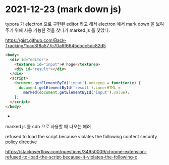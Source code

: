 # 2021-12-23 (mark down js)

typora 가 electron 으로 구현된 editor 라고 해서 electron 에서 mark down 을 보여주기 위해 사용 가능한 것을 찾다가 marked.js 를 찾았다.

https://gist.github.com/Back-Tracking/1cac3f8a577c70a6f6645cbcc5dc82d5

```html
<body>
  <div id="editor">
    <textarea id="input"># hoge</textarea>
    <div id="result"></div>
  </div>
  <script>
    document.getElementById('input').onkeyup = function(e) {
      document.getElementById('result').innerHTML =
        marked(document.getElementById('input').value);
    };
  </script>
</body>
```



+

marked js 를 cdn 으로 사용할 때 나오는 에러

refused to load the script because violates the following content security policy directive

https://stackoverflow.com/questions/34950009/chrome-extension-refused-to-load-the-script-because-it-violates-the-following-c